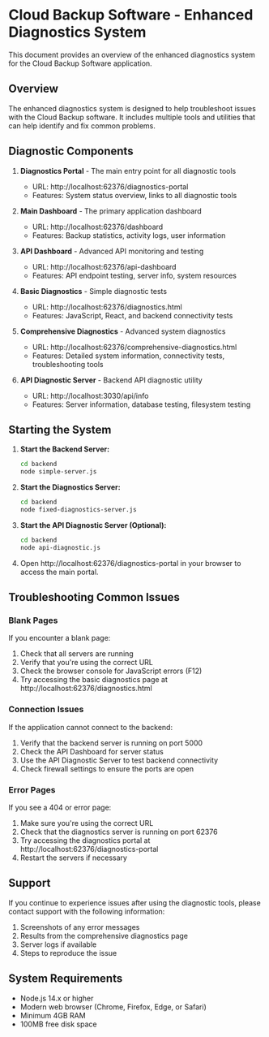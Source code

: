 # Cloud Backup Software - Enhanced Diagnostics System

This document provides an overview of the enhanced diagnostics system for the Cloud Backup Software application.

## Overview

The enhanced diagnostics system is designed to help troubleshoot issues with the Cloud Backup software. It includes multiple tools and utilities that can help identify and fix common problems.

## Diagnostic Components

1. **Diagnostics Portal** - The main entry point for all diagnostic tools
   - URL: http://localhost:62376/diagnostics-portal
   - Features: System status overview, links to all diagnostic tools

2. **Main Dashboard** - The primary application dashboard
   - URL: http://localhost:62376/dashboard
   - Features: Backup statistics, activity logs, user information

3. **API Dashboard** - Advanced API monitoring and testing
   - URL: http://localhost:62376/api-dashboard
   - Features: API endpoint testing, server info, system resources

4. **Basic Diagnostics** - Simple diagnostic tests
   - URL: http://localhost:62376/diagnostics.html
   - Features: JavaScript, React, and backend connectivity tests

5. **Comprehensive Diagnostics** - Advanced system diagnostics
   - URL: http://localhost:62376/comprehensive-diagnostics.html
   - Features: Detailed system information, connectivity tests, troubleshooting tools

6. **API Diagnostic Server** - Backend API diagnostic utility
   - URL: http://localhost:3030/api/info
   - Features: Server information, database testing, filesystem testing

## Starting the System

1. **Start the Backend Server:**
   ```bash
   cd backend
   node simple-server.js
   ```

2. **Start the Diagnostics Server:**
   ```bash
   cd backend
   node fixed-diagnostics-server.js
   ```

3. **Start the API Diagnostic Server (Optional):**
   ```bash
   cd backend
   node api-diagnostic.js
   ```

4. Open http://localhost:62376/diagnostics-portal in your browser to access the main portal.

## Troubleshooting Common Issues

### Blank Pages

If you encounter a blank page:

1. Check that all servers are running
2. Verify that you're using the correct URL
3. Check the browser console for JavaScript errors (F12)
4. Try accessing the basic diagnostics page at http://localhost:62376/diagnostics.html

### Connection Issues

If the application cannot connect to the backend:

1. Verify that the backend server is running on port 5000
2. Check the API Dashboard for server status
3. Use the API Diagnostic Server to test backend connectivity
4. Check firewall settings to ensure the ports are open

### Error Pages

If you see a 404 or error page:

1. Make sure you're using the correct URL
2. Check that the diagnostics server is running on port 62376
3. Try accessing the diagnostics portal at http://localhost:62376/diagnostics-portal
4. Restart the servers if necessary

## Support

If you continue to experience issues after using the diagnostic tools, please contact support with the following information:

1. Screenshots of any error messages
2. Results from the comprehensive diagnostics page
3. Server logs if available
4. Steps to reproduce the issue

## System Requirements

- Node.js 14.x or higher
- Modern web browser (Chrome, Firefox, Edge, or Safari)
- Minimum 4GB RAM
- 100MB free disk space
